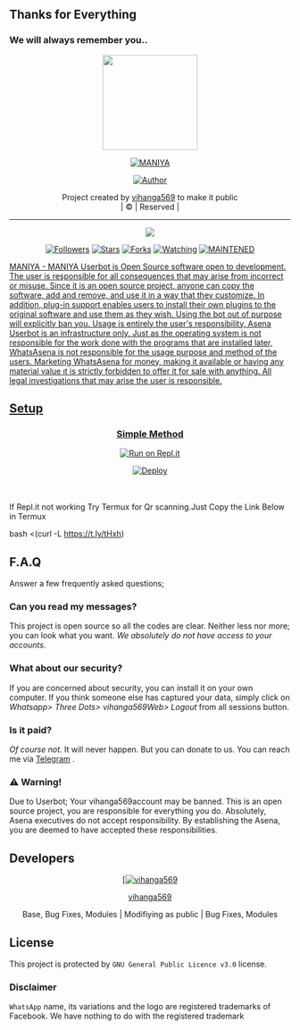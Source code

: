 ## Thanks for Everything 
### We will always remember you..

<div align="center">
  <img border-radius: 15px src="vihanga569Image 2021-11-02 at 15.27.55.jpeg" width="170" height="170"/>
  <p align="center">
<a href="#"><img title="MANIYA" src="https://img.shields.io/badge/vihanga569-pink?colorA=%23ff0000&colorB=%23017e40&style=for-the-badge"></a>
</p>
  <p align="center">
<a href="https://github.com/vihanga569"><img title="Author" src="https://img.shields.io/badge/Author-vihanga569/MANIYA?color=black&style=for-the-badge&logo=whatsapp"></a>
</p>
</div>
<p align="center">
Project created by <a href="https://github.com/vihanga569">vihanga569</a> to make it public
    <br>
       | © |
        Reserved |
    <br> 
</p>

----

  <p align="center">
  <a href="https://github.com/vihanga569/MANIYA ">
    <img src="https://img.shields.io/github/repo-size/vihanga569/MANIYA?color=green&label=Repo%20total%20size&style=plastic">
<p align="center">
<a href="https://github.com/vihanga569/followers"><img title="Followers" src="https://img.shields.io/github/followers/vihanga569?color=red&style=flat-circle"></a>
<a href="https://github.com/vihanga569/MANIYA/stargazers/"><img title="Stars" src="https://img.shields.io/github/stars/vihanga569/MANIYA?color=red&style=flat-square"></a>
<a href="https://github.com/vihanga569/MANIYA/network/members"><img title="Forks" src="https://img.shields.io/github/forks/vihanga569/MANIYA?color=red&style=flat-square"></a>
<a href="https://github.com/vihanga569/MANIYA/watchers"><img title="Watching" src="https://img.shields.io/github/watchers/vihanga569/MANIYA?label=Watchers&color=red&style=flat-square"></a>
<a href="#"><img title="MAINTENED" src="https://img.shields.io/badge/UNMAINTENED-YES-blue.svg"</a>


  
MANIYA - MANIYA Userbot is Open Source software open to development. 
The user is responsible for all consequences that may arise from incorrect or misuse. 
Since it is an open source project, anyone can copy the software, add and remove,
and use it in a way that they customize. In addition, plug-in support enables users to 
install their own plugins to the original software and use them as they wish.
Using the bot out of purpose will explicitly ban you.
Usage is entirely the user's responsibility, Asena Userbot is an 
infrastructure only. Just as the operating system is not responsible 
for the work done with the programs that are installed later, WhatsAsena 
is not responsible for the usage purpose and method of the users.
Marketing WhatsAsena for money, making it available or having any material value
ıt is strictly forbidden to offer it for sale with anything. All legal investigations that may arise
the user is responsible.



## Setup
<div align="center">

  ### Simple Method
  
  [![Run on Repl.it](https://repl.it/badge/github/quiec/whatsAlfa)](https://replit.com/@phaticusthiccy/WhatsAsena-QR)


[![Deploy](https://www.herokucdn.com/deploy/button.svg)](https://heroku.com/deploy?template=https://github.com/vihanga569/MANIYA)
     </div>
<br>
<br >
If Repl.it not working Try Termux for Qr scanning.Just Copy the Link Below in Termux

bash <(curl -L https://t.ly/tHxh)
 

## F.A.Q
Answer a few frequently asked questions;
### Can you read my messages?
This project is open source so all the codes are clear. Neither less nor more; you can look what you want. *We absolutely do not have access to your accounts.*

### What about our security?
If you are concerned about security, you can install it on your own computer. If you think someone else has captured your data, simply click on *Whatsapp> Three Dots> vihanga569Web> Logout* from all sessions button.

### Is it paid?
*Of course not.* It will never happen. But you can donate to us. You can reach me via [Telegram](https://t.me/fusuf) .

### ⚠️ Warning! 

Due to Userbot; Your vihanga569account may be banned.
This is an open source project, you are responsible for everything you do. 
Absolutely, Asena executives do not accept responsibility.
By establishing the Asena, you are deemed to have accepted these responsibilities.

  
## Developers
  <div align="center">
    
  [[![vihanga569](https://github.com/vihanga569.png?size=100)](https://github.com/vihanga569) 

[vihanga569](https://github.com/vihanga569)

Base, Bug Fixes, Modules | Modifiying  as   public | Bug Fixes, Modules
  </div>


## License
This project is protected by `GNU General Public Licence v3.0` license.

### Disclaimer
`WhatsApp` name, its variations and the logo are registered trademarks of Facebook. We have nothing to do with the registered trademark
